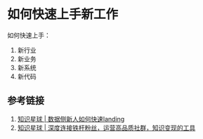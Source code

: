 # 如何快速上手新工作



如何快速上手：
1. 新行业
2. 新业务
3. 新系统
4. 新代码


## 参考链接

1. [知识星球 | 数据侧新人如何快速landing](https://wx.zsxq.com/dweb2/index/topic_detail/2855218455452811)
2. [知识星球 | 深度连接铁杆粉丝，运营高品质社群，知识变现的工具](https://articles.zsxq.com/id_qnx9073lv9mt.html)